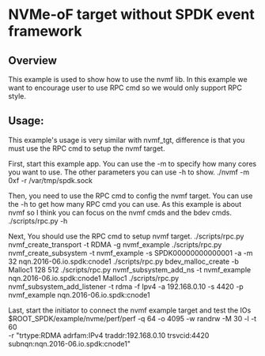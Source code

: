 # NVMe-oF target without SPDK event framework

## Overview

This example is used to show how to use the nvmf lib. In this example we want to encourage user
to use RPC cmd so we would only support RPC style.

## Usage:

This example's usage is very similar with nvmf_tgt, difference is that you must use the RPC cmd
to setup the nvmf target.

First, start this example app. You can use the -m to specify how many cores you want to use.
The other parameters you can use -h to show.
	./nvmf -m 0xf -r /var/tmp/spdk.sock

Then, you need to use the RPC cmd to config the nvmf target. You can use the -h to get how many
RPC cmd you can use. As this example is about nvmf so I think you can focus on the nvmf cmds and
the bdev cmds.
	./scripts/rpc.py -h

Next, You should use the RPC cmd to setup nvmf target.
	./scripts/rpc.py nvmf_create_transport -t RDMA -g nvmf_example
	./scripts/rpc.py nvmf_create_subsystem -t nvmf_example -s SPDK00000000000001 -a -m 32 nqn.2016-06.io.spdk:cnode1
	./scripts/rpc.py bdev_malloc_create -b Malloc1 128 512
	./scripts/rpc.py nvmf_subsystem_add_ns -t nvmf_example nqn.2016-06.io.spdk:cnode1 Malloc1
	./scripts/rpc.py nvmf_subsystem_add_listener -t rdma -f Ipv4 -a 192.168.0.10 -s 4420 -p nvmf_example nqn.2016-06.io.spdk:cnode1

Last, start the initiator to connect the nvmf example target and test the IOs
	$ROOT_SPDK/example/nvme/perf/perf -q 64 -o 4095 -w randrw -M 30 -l -t 60 \
	-r "trtype:RDMA adrfam:IPv4 traddr:192.168.0.10 trsvcid:4420 subnqn:nqn.2016-06.io.spdk:cnode1"
